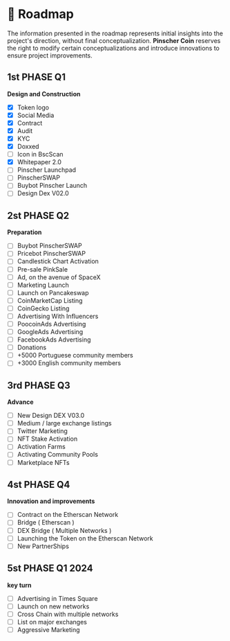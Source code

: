 # 📅 Roadmap

The information presented in the roadmap represents initial insights into the project's direction, without final conceptualization. **Pinscher Coin** reserves the right to modify certain conceptualizations and introduce innovations to ensure project improvements.

## 1st PHASE  Q1&#x20;

**Design and Construction**

* [x] Token logo
* [x] Social Media
* [x] Contract
* [x] Audit
* [x] KYC
* [x] Doxxed
* [ ] Icon in BscScan
* [x] Whitepaper 2.0
* [ ] Pinscher Launchpad&#x20;
* [ ] PinscherSWAP
* [ ] Buybot Pinscher Launch
* [ ] Design Dex V02.0

## 2st PHASE Q2

**Preparation**&#x20;

* [ ] Buybot PinscherSWAP
* [ ] Pricebot PinscherSWAP
* [ ] Candlestick Chart Activation
* [ ] Pre-sale PinkSale
* [ ] Ad, on the avenue of SpaceX
* [ ] Marketing Launch
* [ ] Launch on Pancakeswap
* [ ] CoinMarketCap Listing
* [ ] CoinGecko Listing
* [ ] Advertising With Influencers
* [ ] PoocoinAds Advertising
* [ ] GoogleAds Advertising
* [ ] FacebookAds Advertising
* [ ] Donations
* [ ] \+5000 Portuguese community members
* [ ] \+3000 English community members

## 3rd PHASE Q3

**Advance**

* [ ] New Design DEX V03.0
* [ ] Medium / large exchange listings
* [ ] Twitter Marketing
* [ ] NFT Stake Activation
* [ ] Activation Farms
* [ ] Activating Community Pools
* [ ] Marketplace NFTs

## 4st PHASE Q4

**Innovation and improvements**

* [ ] Contract on the Etherscan Network
* [ ] Bridge ( Etherscan )
* [ ] DEX Bridge ( Multiple Networks )
* [ ] Launching the Token on the Etherscan Network
* [ ] New PartnerShips

## 5st PHASE Q1 2024

**key turn**

* [ ] Advertising in Times Square
* [ ] Launch on new networks
* [ ] Cross Chain with multiple networks
* [ ] List on major exchanges
* [ ] Aggressive Marketing
